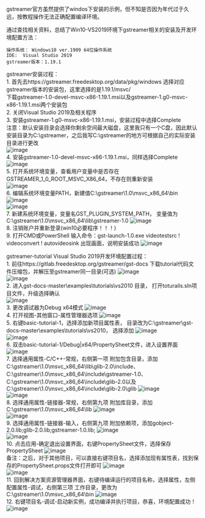 gstreamer官方虽然提供了windos下安装的示例，但不知是否因为年代过于久远，按教程操作无法正确配置编译环境。  

通过查找相关资料，总结了Win10-VS2019环境下gstreamer相关的安装及开发环境配置方法：  

    操作系统： Windows10 ver.1909 64位操作系统  
    IDE:  Visual Studio 2019  
    gstreamer版本：1.19.1  

gstreamer安装过程：  
    1.  首先去https://gstreamer.freedesktop.org/data/pkg/windows 选择对应gstreamer版本的安装包，这里选择的是1.19.1/msvc/  
      下载gstreamer-1.0-devel-msvc-x86-1.19.1.msi以及gstreamer-1.g0-msvc-x86-1.19.1.msi两个安装包  
    2.  关闭Visual Studio 2019及相关程序  
    3.  安装gstreamer-1.g0-msvc-x86-1.19.1.msi，安装过程中选择Complete  
        注意：默认安装目录会选择你剩余空间最大磁盘，这里我只有一个C盘，因此默认安装目录为C:\gstreamer，之后我写C:\gstreamer的地方可根据自己的实际安装目录进行更改  
    ![image](https://github.com/Elonaever/gstreamer-/blob/main/pictures/install-1.png)  
    4.  安装gstreamer-1.0-devel-msvc-x86-1.19.1.msi，同样选择Complete  
    ![image](https://github.com/Elonaever/gstreamer-/blob/main/pictures/install-2.png)  
    5.  打开系统环境变量，查看用户变量中是否存在GSTREAMER_1_0_ROOT_MSVC_X86_64，不存在则重新安装   
    ![image](https://github.com/Elonaever/gstreamer-/blob/main/pictures/install-3.png)  
    6.  编辑系统环境变量PATH，新建值C:\gstreamer\1.0\msvc_x86_64\bin  
    ![image](https://github.com/Elonaever/gstreamer-/blob/main/pictures/install-4.png)  
    ![image](https://github.com/Elonaever/gstreamer-/blob/main/pictures/install-5.png)  
    7.  新建系统环境变量，变量名GST_PLUGIN_SYSTEM_PATH， 变量值为C:\gstreamer\1.0\msvc_x86_64\lib\gstreamer-1.0
    ![image](https://github.com/Elonaever/gstreamer-/blob/main/pictures/install-6.png)  
    8.  注销账户并重新登录(win10必要程序！！！)  
    9.  打开CMD或PowerShell  输入命令：gst-launch-1.0.exe videotestsrc ! videoconvert ! autovideosink 出现画面，说明安装成功
    ![image](https://github.com/Elonaever/gstreamer-/blob/main/pictures/install-7.png)  
    
gstreamer-tutorial Visual Studio 2019开发环境配置过程：  
    1.  前往https://gitlab.freedesktop.org/gstreamer/gst-docs 下载tutorial代码文件压缩包，并解压至gstreamer同一目录(可选)
    ![image](https://github.com/Elonaever/gstreamer-/blob/main/pictures/install-8.png)  
    ![image](https://github.com/Elonaever/gstreamer-/blob/main/pictures/install-9.png)   
        2.  进入gst-docs-master\examples\tutorials\vs2010 目录， 打开toturails.sln项目文件，升级选择确认  
    ![image](https://github.com/Elonaever/gstreamer-/blob/main/pictures/install-10.png)   
    3.  更改调试器为Debug x64模式
    ![image](https://github.com/Elonaever/gstreamer-/blob/main/pictures/install-11.png)   
    4.  打开视图-其他窗口-属性管理器选项
    ![image](https://github.com/Elonaever/gstreamer-/blob/main/pictures/install-12.png)   
    5.  右键basic-tutorial-1，选择添加新项目属性表， 目录改为C:\gstreamer\gst-docs-master\examples\tutorials\vs2010， 选择添加
    ![image](https://github.com/Elonaever/gstreamer-/blob/main/pictures/install-13.png)   
    ![image](https://github.com/Elonaever/gstreamer-/blob/main/pictures/install-14.png)    
    6.  双击basic-tutorial-1/Debug|x64/PropertySheet文件，进入设置界面
    ![image](https://github.com/Elonaever/gstreamer-/blob/main/pictures/install-15.png)   
    7.  选择通用属性-C/C++-常规，右侧第一项 附加包含目录，添加C:\gstreamer\1.0\msvc_x86_64\lib\glib-2.0\include、
    C:\gstreamer\1.0\msvc_x86_64\include\gstreamer-1.0、C:\gstreamer\1.0\msvc_x86_64\include\glib-2.0以及C:\gstreamer\1.0\msvc_x86_64\include\glib-2.0\glib
    ![image](https://github.com/Elonaever/gstreamer-/blob/main/pictures/install-16.png)   
    ![image](https://github.com/Elonaever/gstreamer-/blob/main/pictures/install-17.png)    
    8.  选择通用属性-链接器-常规，右侧第九项 附加库目录，添加C:\gstreamer\1.0\msvc_x86_64\lib
    ![image](https://github.com/Elonaever/gstreamer-/blob/main/pictures/install-18.png)  
    ![image](https://github.com/Elonaever/gstreamer-/blob/main/pictures/install-19.png)  
    9.  选择通用属性-链接器-输入，右侧第九项 附加依赖项，添加gobject-2.0.lib;glib-2.0.lib;gstreamer-1.0.lib;
    ![image](https://github.com/Elonaever/gstreamer-/blob/main/pictures/install-20.png)    
    ![image](https://github.com/Elonaever/gstreamer-/blob/main/pictures/install-21.png)    
    10.  点击应用-确定退出设置界面，右键PropertySheet文件，选择保存PropertySheet
    ![image](https://github.com/Elonaever/gstreamer-/blob/main/pictures/install-22.png)    
    备注：之后，对于其他项目，可以直接右键项目名，选择添加现有属性表，找到保存的PropertySheet.props文件打开即可
    ![image](https://github.com/Elonaever/gstreamer-/blob/main/pictures/install-23.png)    
    ![image](https://github.com/Elonaever/gstreamer-/blob/main/pictures/install-24.png)    
    11.  回到解决方案资源管理器界面，右键待编译运行的项目名称，选择属性，左侧配置属性-调试，右侧第三项 工作目录，更改为C:\gstreamer\1.0\msvc_x86_64\bin
    ![image](https://github.com/Elonaever/gstreamer-/blob/main/pictures/install-25.png)  
    12.  右键项目名-调试-启动新实例，成功编译并执行项目，恭喜，环境配置成功！
    ![image](https://github.com/Elonaever/gstreamer-/blob/main/pictures/install-26.png)
    

